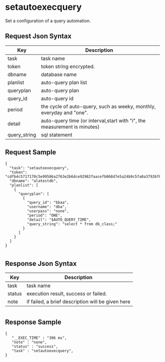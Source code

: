 # setautoexecquery

Set a configuration of a query automation.

## Request Json Syntax

| **Key** | **Description** |
| --- | --- |
| task | task name |
| token | token string encrypted. |
| dbname | database name |
| planlist | auto-query plan list |
| queryplan | auto-query plan |
| query_id | auto-query id |
| period | the cycle of auto-query, such as weeky, monthly, everyday and "one". |
| detail | auto-query time (or interval,start with "i", the measurement is minutes) |
| query_string | sql statement |

## Request Sample

```
{
  "task": "setautoexecquery",
  "token": "cdfb4c5717170c5e99586a2763e2b6dce92982faacefb068d7e5a24b9c5fa0a37926f07dd201b6aa",
  "dbname": "alatestdb",
  "planlist": [
    {
      "queryplan": [
        {
          "query_id": "bbaa",
          "username": "dba",
          "userpass": "none",
          "period": "ONE",
          "detail": "$AUTO_QUERY_TIME",
          "query_string": "select * from db_class;"
        }
      ]
    }
  ]
}
```
#
## Response Json Syntax

| **Key** | **Description** |
| --- | --- |
| task | task name |
| status | execution result, success or failed. |
| note | if failed, a brief description will be given here |

#
## Response Sample

```
{
   "__EXEC_TIME" : "396 ms",
   "note" : "none",
   "status" : "success",
   "task" : "setautoexecquery",
}
```
